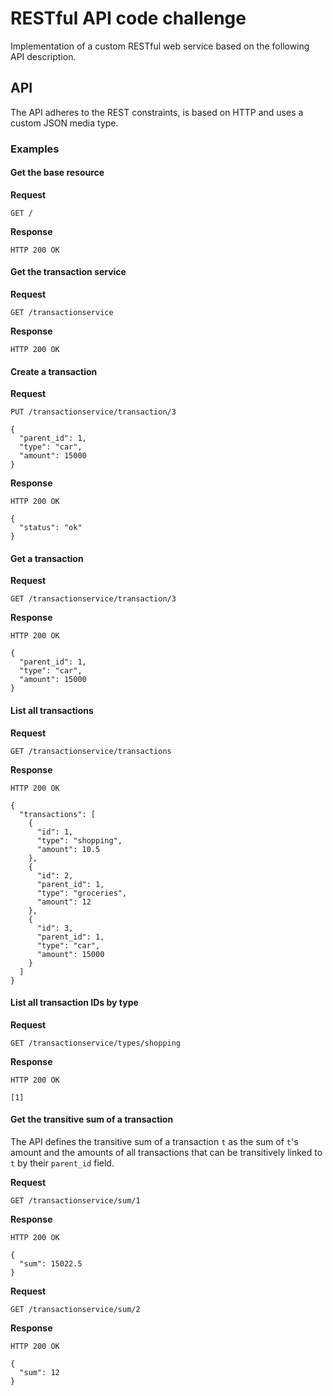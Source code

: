 # RESTful API code challenge

Implementation of a custom RESTful web service based on the following API description.

## API

The API adheres to the REST constraints, is based on HTTP and uses a custom JSON media type.

### Examples

#### Get the base resource

**Request**

```
GET /
```

**Response**

```
HTTP 200 OK
```

#### Get the transaction service

**Request**

```
GET /transactionservice
```

**Response**

```
HTTP 200 OK
```

#### Create a transaction

**Request**

```
PUT /transactionservice/transaction/3

{
  "parent_id": 1,
  "type": "car",
  "amount": 15000
}
```

**Response**

```
HTTP 200 OK

{
  "status": "ok"
}
```


#### Get a transaction

**Request**

```
GET /transactionservice/transaction/3
```

**Response**

```
HTTP 200 OK

{
  "parent_id": 1,
  "type": "car",
  "amount": 15000
}
```

#### List all transactions

**Request**

```
GET /transactionservice/transactions
```

**Response**

```
HTTP 200 OK

{
  "transactions": [
    {
      "id": 1,
      "type": "shopping",
      "amount": 10.5
    },
    {
      "id": 2,
      "parent_id": 1,
      "type": "groceries",
      "amount": 12
    },
    {
      "id": 3,
      "parent_id": 1,
      "type": "car",
      "amount": 15000
    }
  ]
}
```

#### List all transaction IDs by type

**Request**

```
GET /transactionservice/types/shopping
```

**Response**

```
HTTP 200 OK

[1]
```

#### Get the transitive sum of a transaction

The API defines the transitive sum of a transaction ```t``` as the sum of ```t```'s amount and the amounts of all transactions that can be transitively linked to ```t``` by their ```parent_id``` field.

**Request**

```
GET /transactionservice/sum/1
```

**Response**

```
HTTP 200 OK

{
  "sum": 15022.5
}
```

**Request**

```
GET /transactionservice/sum/2
```

**Response**

```
HTTP 200 OK

{
  "sum": 12
}
```
